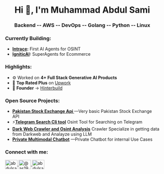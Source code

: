 <h1 align="center">Hi 👋, I'm Muhammad Abdul Sami</h1>
<h3 align="center">Backend -- AWS -- DevOps -- Golang -- Python -- Linux</h3>

<h3 align="left">Currently Building:</h3>
<ul>
  <li><strong><a href="https://www.intrace.ai" target="_blank">Intrace</a>:</strong> First AI Agents for OSINT</li>
  <li><strong><a href="https://www.igniticai.com/" target="_blank">IgniticAI</a>:</strong> SuperAgents for Ecommerce</li>
</ul>

<h3 align="left">Highlights:</h3>
<ul>
  <li>⚙️ Worked on <strong>4+ Full Stack Generative AI Products</strong></li>
  <li>🌟 <strong>Top Rated Plus</strong> on <a href="https://www.upwork.com/freelancers/muhammadabduls" target="_blank">Upwork</a></li>
  <li>🌟 <strong>Founder</strong> -> <a href="https://github.com/HinterBuild" target="_blank">Hinterbuild</a></li>
</ul>

<h3 align="left">Open Source Projects:</h3>
<ul>
  <li> <strong><a href="https://github.com/AbdulSami455/PSX-Data-Api" target="_blank">Pakistan Stock Exchange Api </a></strong> —Very basic Pakistan Stock Exchange API</li>
  <li>⚡<strong><a href="https://github.com/AbdulSami455/Telegram-Search-osint-cli-tool" target="_blank">Telegram Search Cli tool</a></strong> Osint Tool for Searching on Telegram</li>
  <li> <strong><a href="https://github.com/AbdulSami455/Darkweb-Crawler-Deepseek-Osint-Analysis" target="_blank">Dark Web Crawler and Osint Analysis</a></strong> Crawler Specialize in getting data from Darkweb and Analayze using LLM</li>
  <li> <strong><a href="https://github.com/AbdulSami455/Knowledge-base-chatbot-langchain-ollama" target="_blank">Private Multimodal Chatbot</a></strong> —Private Chatbot for internal Use Cases</li>
</ul>

<h3 align="left">Connect with me:</h3>
<p align="left">
  <a href="https://twitter.com/abdulsami1211" target="blank">
    <img align="center" src="https://raw.githubusercontent.com/rahuldkjain/github-profile-readme-generator/master/src/images/icons/Social/twitter.svg" alt="abdulsami1211" height="30" width="40" />
  </a>
  <a href="https://medium.com/@as1987137" target="blank">
    <img align="center" src="https://raw.githubusercontent.com/rahuldkjain/github-profile-readme-generator/master/src/images/icons/Social/medium.svg" alt="@as1987137" height="30" width="40" />
  </a>
  <a href="https://leetcode.com/abdulsami455/" target="blank">
    <img align="center" src="https://raw.githubusercontent.com/rahuldkjain/github-profile-readme-generator/master/src/images/icons/Social/leet-code.svg" alt="abdulsami455" height="30" width="40" />
  </a>
</p>
